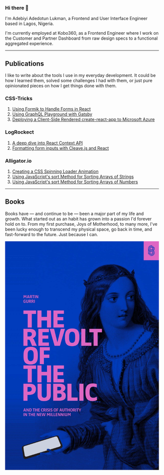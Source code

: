 ### Hi there 👋

I'm Adebiyi Adedotun Lukman, a Frontend and User Interface Engineer based in Lagos, Nigeria.

I'm currently employed at Kobo360, as a Frontend Engineer where I work on the Customer and Partner Dashboard from raw design specs to a functional aggregated experience.

---

## Publications

I like to write about the tools I use in my everyday development. It could be how I learned them, solved some challenges I had with them, or just pure opinionated pieces on how I get things done with them.

### CSS-Tricks

1. [Using Formik to Handle Forms in React ](https://css-tricks.com/using-formik-to-handle-forms-in-react/)
2. [Using GraphQL Playground with Gatsby ](https://css-tricks.com/using-graphql-playground-with-gatsby/)
3. [Deploying a Client-Side Rendered create-react-app to Microsoft Azure ](https://css-tricks.com/deploying-a-client-side-rendered-create-react-app-to-microsoft-azure/)

### LogRockect

1. [A deep dive into React Context API](https://blog.logrocket.com/a-deep-dive-into-react-context-api/)
2. [Formatting form inputs with Cleave.js and React](https://blog.logrocket.com/formatting-form-inputs-with-cleave-js-and-react/)

<!-- ### Smashing Magazine -->

### Alligator.io

1. [Creating a CSS Spinning Loader Animation](https://alligator.io/css/css-spinning-loader-animation/)
2. [Using JavaScript's sort Method for Sorting Arrays of Strings](https://alligator.io/js/array-sort-strings/)
3. [Using JavaScript's sort Method for Sorting Arrays of Numbers](https://alligator.io/js/array-sort-numbers/)

---

## Books

Books have — and continue to be — been a major part of my life and growth. What started out as an habit has grown into a passion I'd forever hold on to. From my first purchase, Joys of Motherhood, to many more, I've been lucky enough to transcend my physical space, go back in time, and fast-forward to the future. Just because I can.

![THE REVOLT OF THE PUBLIC AND THE CRISIS OF AUTHORITY IN THE NEW MILLENNIUM ](revolt-of-the-public.jpg "THE REVOLT OF THE PUBLIC AND THE CRISIS OF AUTHORITY IN THE NEW MILLENNIUM ")
